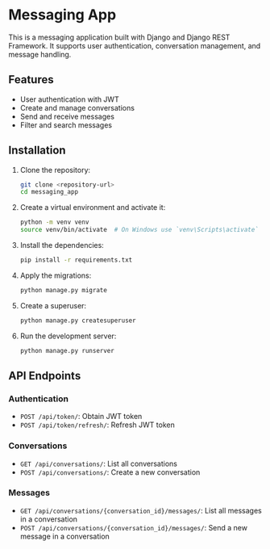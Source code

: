 # Messaging App

This is a messaging application built with Django and Django REST Framework. It supports user authentication, conversation management, and message handling.

## Features

- User authentication with JWT
- Create and manage conversations
- Send and receive messages
- Filter and search messages


## Installation

1. Clone the repository:
    ```sh
    git clone <repository-url>
    cd messaging_app
    ```

2. Create a virtual environment and activate it:
    ```sh
    python -m venv venv
    source venv/bin/activate  # On Windows use `venv\Scripts\activate`
    ```

3. Install the dependencies:
    ```sh
    pip install -r requirements.txt
    ```

4. Apply the migrations:
    ```sh
    python manage.py migrate
    ```

5. Create a superuser:
    ```sh
    python manage.py createsuperuser
    ```

6. Run the development server:
    ```sh
    python manage.py runserver
    ```

## API Endpoints

### Authentication

- `POST /api/token/`: Obtain JWT token
- `POST /api/token/refresh/`: Refresh JWT token

### Conversations

- `GET /api/conversations/`: List all conversations
- `POST /api/conversations/`: Create a new conversation

### Messages

- `GET /api/conversations/{conversation_id}/messages/`: List all messages in a conversation
- `POST /api/conversations/{conversation_id}/messages/`: Send a new message in a conversation

